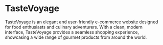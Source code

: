 # TasteVoyage
TasteVoyage is an elegant and user-friendly e-commerce website designed for food enthusiasts and culinary adventurers. With a clean, modern interface, TasteVoyage provides a seamless shopping experience, showcasing a wide range of gourmet products from around the world.
